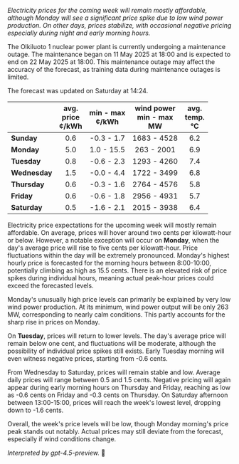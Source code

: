 *Electricity prices for the coming week will remain mostly affordable, although Monday will see a significant price spike due to low wind power production. On other days, prices stabilize, with occasional negative pricing especially during night and early morning hours.*

The Olkiluoto 1 nuclear power plant is currently undergoing a maintenance outage. The maintenance began on 11 May 2025 at 18:00 and is expected to end on 22 May 2025 at 18:00. This maintenance outage may affect the accuracy of the forecast, as training data during maintenance outages is limited.

The forecast was updated on Saturday at 14:24.

|              | avg.<br>price<br>¢/kWh | min - max<br>¢/kWh | wind power<br>min - max<br>MW | avg.<br>temp.<br>°C |
|:-------------|:----------------------:|:------------------:|:----------------------------:|:-------------------:|
| **Sunday**   |          0.6           |    -0.3 - 1.7      |        1683 - 4528           |         6.2         |
| **Monday**   |          5.0           |    1.0 - 15.5      |         263 - 2001           |         6.9         |
| **Tuesday**  |          0.8           |    -0.6 - 2.3      |        1293 - 4260           |         7.4         |
| **Wednesday**|          1.5           |    -0.0 - 4.4      |        1722 - 3499           |         6.8         |
| **Thursday** |          0.6           |    -0.3 - 1.6      |        2764 - 4576           |         5.8         |
| **Friday**   |          0.6           |    -0.6 - 1.8      |        2956 - 4931           |         5.7         |
| **Saturday** |          0.5           |    -1.6 - 2.1      |        2015 - 3938           |         6.4         |

Electricity price expectations for the upcoming week will mostly remain affordable. On average, prices will hover around two cents per kilowatt-hour or below. However, a notable exception will occur on **Monday**, when the day's average price will rise to five cents per kilowatt-hour. Price fluctuations within the day will be extremely pronounced. Monday's highest hourly price is forecasted for the morning hours between 8:00-10:00, potentially climbing as high as 15.5 cents. There is an elevated risk of price spikes during individual hours, meaning actual peak-hour prices could exceed the forecasted levels.

Monday's unusually high price levels can primarily be explained by very low wind power production. At its minimum, wind power output will be only 263 MW, corresponding to nearly calm conditions. This partly accounts for the sharp rise in prices on Monday.

On **Tuesday**, prices will return to lower levels. The day's average price will remain below one cent, and fluctuations will be moderate, although the possibility of individual price spikes still exists. Early Tuesday morning will even witness negative prices, starting from -0.6 cents.

From Wednesday to Saturday, prices will remain stable and low. Average daily prices will range between 0.5 and 1.5 cents. Negative pricing will again appear during early morning hours on Thursday and Friday, reaching as low as -0.6 cents on Friday and -0.3 cents on Thursday. On Saturday afternoon between 13:00-15:00, prices will reach the week's lowest level, dropping down to -1.6 cents.

Overall, the week's price levels will be low, though Monday morning's price peak stands out notably. Actual prices may still deviate from the forecast, especially if wind conditions change.

*Interpreted by gpt-4.5-preview.* 🍃
